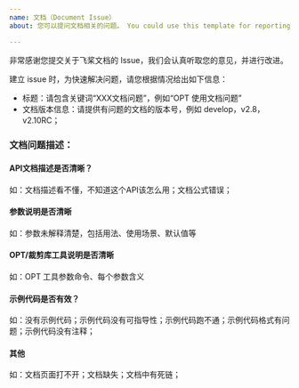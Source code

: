 ```yaml
---
name: 文档（Document Issue）
about: 您可以提问文档相关的问题。 You could use this template for reporting an document issue.

---
```


非常感谢您提交关于飞桨文档的 Issue，我们会认真听取您的意见，并进行改进。

建立 issue 时，为快速解决问题，请您根据情况给出如下信息：
- 标题：请包含关键词“XXX文档问题”，例如“OPT 使用文档问题”
- 文档版本信息：请提供有问题的文档的版本号，例如 develop，v2.8，v2.10RC；

### 文档问题描述：

#### API文档描述是否清晰？
如：文档描述看不懂，不知道这个API该怎么用；文档公式错误；

#### 参数说明是否清晰
如：参数未解释清楚，包括用法、使用场景、默认值等

#### OPT/裁剪库工具说明是否清晰
如：OPT 工具参数命令、每个参数含义

#### 示例代码是否有效？
如：没有示例代码；示例代码没有可指导性；示例代码跑不通；示例代码格式有问题；示例代码没有注释；

#### 其他
如：文档页面打不开；文档缺失；文档中有死链；
